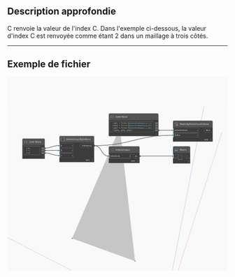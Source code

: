 ## Description approfondie
C renvoie la valeur de l'index C. Dans l'exemple ci-dessous, la valeur d'index C est renvoyée comme étant 2 dans un maillage à trois côtés.
___
## Exemple de fichier

![C](./Autodesk.DesignScript.Geometry.IndexGroup.C_img.jpg)

